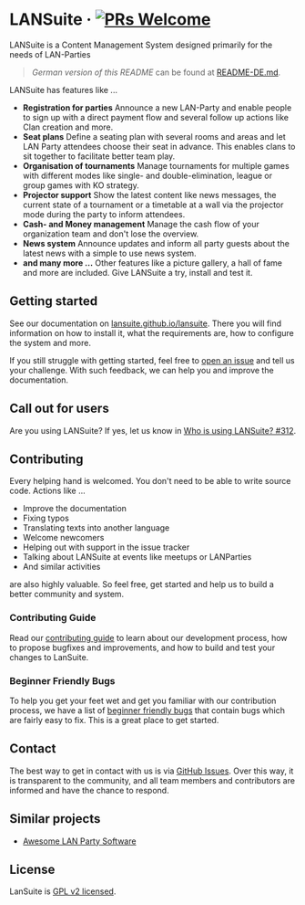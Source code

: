 # LANSuite &middot;  [![PRs Welcome](https://img.shields.io/badge/PRs-welcome-brightgreen.svg)](CONTRIBUTING.md#pull-requests)

LANSuite is a Content Management System designed primarily for the needs of LAN-Parties

> *German version of this README* can be found at [README-DE.md](./README-DE.md).

LANSuite has features like ...

* **Registration for parties** Announce a new LAN-Party and enable people to sign up with a direct payment flow and several follow up actions like Clan creation and more.
* **Seat plans** Define a seating plan with several rooms and areas and let LAN Party attendees choose their seat in advance. This enables clans to sit together to facilitate better team play.
* **Organisation of tournaments** Manage tournaments for multiple games with different modes like single- and double-elimination, league or group games with KO strategy.
* **Projector support** Show the latest content like news messages, the current state of a tournament or a timetable at a wall via the projector mode during the party to inform attendees.
* **Cash- and Money management** Manage the cash flow of your organization team and don't lose the overview.
* **News system** Announce updates and inform all party guests about the latest news with a simple to use news system.
* **and many more ...** Other features like a picture gallery, a hall of fame and more are included. Give LANSuite a try, install and test it.

## Getting started

See our documentation on [lansuite.github.io/lansuite](https://lansuite.github.io/lansuite/).
There you will find information on how to install it, what the requirements are, how to configure the system and more.

If you still struggle with getting started, feel free to [open an issue](https://github.com/lansuite/lansuite/issues/new) and tell us your challenge.
With such feedback, we can help you and improve the documentation.

## Call out for users

Are you using LANSuite?
If yes, let us know in [Who is using LANSuite? #312](https://github.com/lansuite/lansuite/issues/312).

## Contributing

Every helping hand is welcomed.
You don't need to be able to write source code.
Actions like ...

* Improve the documentation
* Fixing typos
* Translating texts into another language
* Welcome newcomers
* Helping out with support in the issue tracker
* Talking about LANSuite at events like meetups or LANParties
* And similar activities

are also highly valuable.
So feel free, get started and help us to build a better community and system.

### Contributing Guide

Read our [contributing guide](https://github.com/lansuite/lansuite/blob/master/CONTRIBUTING.md) to learn about our development process, how to propose bugfixes and improvements, and how to build and test your changes to LanSuite.

### Beginner Friendly Bugs

To help you get your feet wet and get you familiar with our contribution process, we have a list of [beginner friendly bugs](https://github.com/LanSuite/LanSuite/labels/good%20first%20issue) that contain bugs which are fairly easy to fix. This is a great place to get started.

## Contact

The best way to get in contact with us is via [GitHub Issues](https://github.com/lansuite/lansuite/issues).
Over this way, it is transparent to the community, and all team members and contributors are informed and have the chance to respond.

## Similar projects

* [Awesome LAN Party Software](https://github.com/LANparties/awesome-lanparty-software)

## License

LanSuite is [GPL v2 licensed](./LICENSE).
